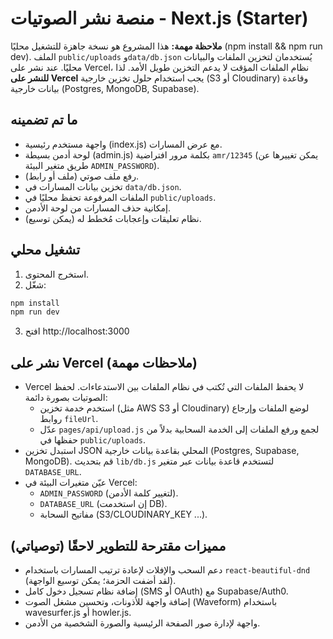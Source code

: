 
# منصة نشر الصوتيات - Next.js (Starter)

**ملاحظة مهمة:** هذا المشروع هو نسخة جاهزة للتشغيل محليًا (npm install && npm run dev). الملف `public/uploads` و`data/db.json` يُستخدمان لتخزين الملفات والبيانات محليًا. عند نشر على Vercel، نظام الملفات المؤقت لا يدعم التخزين طويل الأمد. لذا **للنشر على Vercel** يجب استخدام حلول تخزين خارجية (S3 أو Cloudinary) وقاعدة بيانات خارجية (Postgres, MongoDB, Supabase).

## ما تم تضمينه
- واجهة مستخدم رئيسية (index.js) مع عرض المسارات.
- لوحة أدمن بسيطة (admin.js) بكلمة مرور افتراضية `amr/12345` (يمكن تغييرها عن طريق متغير البيئة `ADMIN_PASSWORD`).
- رفع ملف صوتي (ملف أو رابط).
- تخزين بيانات المسارات في `data/db.json`.
- الملفات المرفوعة تحفظ محليًا في `public/uploads`.
- إمكانية حذف المسارات من لوحة الأدمن.
- نظام تعليقات وإعجابات مُخطط له (يمكن توسيع).

## تشغيل محلي
1. استخرج المحتوى.
2. شغّل:
```bash
npm install
npm run dev
```
3. افتح http://localhost:3000

## نشر على Vercel (ملاحظات مهمة)
- Vercel لا يحفظ الملفات التي تُكتب في نظام الملفات بين الاستدعاءات. لحفظ الصوتيات بصورة دائمة:
  - استخدم خدمة تخزين (مثل AWS S3 أو Cloudinary) لوضع الملفات وإرجاع روابط `fileUrl`.
  - عدّل `pages/api/upload.js` لجمع ورفع الملفات إلى الخدمة السحابية بدلاً من حفظها في `public/uploads`.
- استبدل تخزين JSON المحلي بقاعدة بيانات خارجية (Postgres, Supabase, MongoDB). قم بتحديث `lib/db.js` لتستخدم قاعدة بيانات عبر متغير `DATABASE_URL`.
- عيّن متغيرات البيئة في Vercel:
  - `ADMIN_PASSWORD` (لتغيير كلمة الأدمن).
  - `DATABASE_URL` (إن استخدمت DB).
  - مفاتيح السحابة (S3/CLOUDINARY_KEY ...).

## مميزات مقترحة للتطوير لاحقًا (توصياتي)
- دعم السحب والإفلات لإعادة ترتيب المسارات باستخدام `react-beautiful-dnd` (لقد أضفت الحزمة؛ يمكن توسيع الواجهة).
- إضافة نظام تسجيل دخول كامل (SMS أو OAuth) مع Supabase/Auth0.
- إضافة واجهة للأذونات، وتحسين مشغل الصوت (Waveform) باستخدام wavesurfer.js أو howler.js.
- واجهة لإدارة صور الصفحة الرئيسية والصورة الشخصية من الأدمن.


